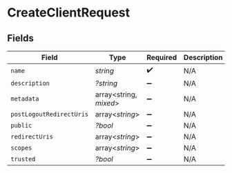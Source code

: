 # CreateClientRequest


## Fields

| Field                    | Type                     | Required                 | Description              |
| ------------------------ | ------------------------ | ------------------------ | ------------------------ |
| `name`                   | *string*                 | :heavy_check_mark:       | N/A                      |
| `description`            | *?string*                | :heavy_minus_sign:       | N/A                      |
| `metadata`               | array<string, *mixed*>   | :heavy_minus_sign:       | N/A                      |
| `postLogoutRedirectUris` | array<*string*>          | :heavy_minus_sign:       | N/A                      |
| `public`                 | *?bool*                  | :heavy_minus_sign:       | N/A                      |
| `redirectUris`           | array<*string*>          | :heavy_minus_sign:       | N/A                      |
| `scopes`                 | array<*string*>          | :heavy_minus_sign:       | N/A                      |
| `trusted`                | *?bool*                  | :heavy_minus_sign:       | N/A                      |